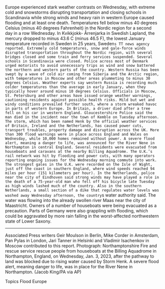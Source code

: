 Europe experienced stark weather contrasts on Wednesday, with extreme cold and snowstorms disrupting transportation and closing schools in Scandinavia while strong winds and heavy rain in western Europe caused flooding and at least one death.
Temperatures fell below minus 40 degrees Celsius (minus 40 degrees Fahrenheit) in the Nordic region for a second day in a row Wednesday. In Kvikkjokk- Årrenjarka in Swedish Lapland, the mercury dropped to minus 43.6 C (minus 46.5 F), the lowest January temperature recorded in Sweden in 25 years, Sweden`s TT news agency reported.
Extremely cold temperatures, snow and gale-force winds disrupted transportation throughout the Nordic region, with several bridges closed and some train and ferry services suspended. Several schools in Scandinavia were closed.
Police across most of Denmark urged motorists to avoid unnecessary trips as wind and snow battered the northern and western parts of the country.
Western Russia has been swept by a wave of cold air coming from Siberia and the Arctic region, with temperatures in Moscow and other areas plummeting to minus 30 degrees Celsius.
Weather experts say western Russia is recording much colder temperatures than the average in early January, when they typically hover around minus 10 degrees Celsius.
Officials in Moscow, St. Petersburg and other areas have issued orange weather warnings, cautioning residents against possible health risks.
Mild but wet and windy conditions prevailed further south, where a storm wreaked havoc in parts of western Europe.
In Britain, a driver died after a tree fell on his car in western England. Gloucestershire Police said the man died in the incident near the town of Kemble on Tuesday afternoon.
The storm, which has been named Henk by the official weather services of Britain, Ireland and the Netherlands, has caused power cuts, transport troubles, property damage and disruption across the UK.
More than 300 flood warnings were in place across England and Wales on Wednesday, while 10,000 homes remained without power. A severe flood alert, meaning a danger to life, was announced for the River Nene in Northampton in central England. Several residents were evacuated from houseboats and caravans at the nearby Billing Aquadrome.
The U.K.’s rail network was hit by flooding and power cuts, with many operators reporting ongoing issues for the Wednesday morning commute into work.
The strongest gales in the U.K. were recorded on the Isle of Wight, just off the coast in southern England, where wind speeds reached 94 miles per hour (151 kilometers per hour).
In the Netherlands, police near the city of Eindhoven said strong winds may have played a role in the death of a 75-year-old man who fell off his bicycle late Tuesday as high winds lashed much of the country.
Also in the southern Netherlands, a small section of a dike that regulates water levels was washed away Wednesday afternoon, the country`s water authority said. The water was flowing into the already swollen river Maas near the city of Maastricht. Owners of a number of houseboats were being evacuated as a precaution.
Parts of Germany were also grappling with flooding, which could be aggravated by more rain falling in the worst-affected northwestern state of Lower Saxony.
___
Associated Press writers Geir Moulson in Berlin, Mike Corder in Amsterdam, Pan Pylas in London, Jari Tanner in Helsinki and Vladimir Isachenkov in Moscow contributed to this report.
Photograph: Northamptonshire Fire and rescue service rescue people from houseboats at the Billing Aquadrome in Northampton, England, on Wednesday, Jan. 3, 2023, after the pathway to land was blocked due to rising water caused by Storm Henk. A severe flood alert, meaning danger to life, was in place for the River Nene in Northampton. (Jacob King/PA via AP)

Topics
Flood
Europe
